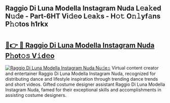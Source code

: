 ## Raggio Di Luna Modella Instagram Nuda L𝚎a𝚔ed N𝚞𝚍e - Part-6HT Vi𝚍𝚎o L𝚎a𝚔s - H𝚘𝚝 O𝚗𝚕yf𝚊ns P𝚑𝚘tos h1rkx

# <h2><a href="http://kfczaa.oniu.top/?m=Raggio+Di+Luna+Modella+Instagram+Nuda">🔗👉 🔴 Raggio Di Luna Modella Instagram Nuda P𝚑ot𝚘𝚜 V𝚒d𝚎o</a></h2>

[![Raggio Di Luna Modella Instagram Nuda Nu𝚍e𝚜](https://i.imgur.com/0qMVB7G.gif)](http://kfczaa.oniu.top/?m=Raggio+Di+Luna+Modella+Instagram+Nuda)
Virtual content creator and entertainer Raggio Di Luna Modella Instagram Nuda, recognized for distributing dance and lifestyle inspiration through trending dance trends and short videos. Gifted costume designer assistant Raggio Di Luna Modella Instagram Nuda, famed for their exceptional skills and accomplishments in assisting costume designers.  
